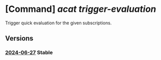 # [Command] _acat trigger-evaluation_

Trigger quick evaluation for the given subscriptions.

## Versions

### [2024-06-27](/Resources/mgmt-plane/L3Byb3ZpZGVycy9taWNyb3NvZnQuYXBwY29tcGxpYW5jZWF1dG9tYXRpb24vdHJpZ2dlcmV2YWx1YXRpb24=/2024-06-27.xml) **Stable**

<!-- mgmt-plane /providers/microsoft.appcomplianceautomation/triggerevaluation 2024-06-27 -->
